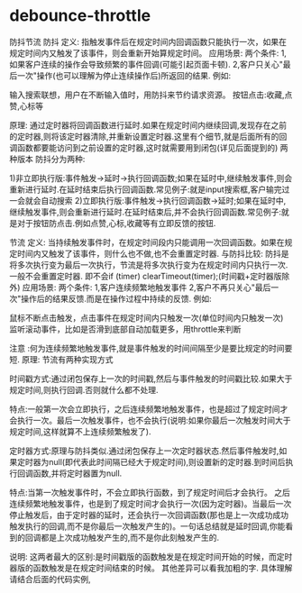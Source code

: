 # debounce-throttle
防抖节流
防抖
定义:
指触发事件后在规定时间内回调函数只能执行一次，如果在规定时间内又触发了该事件，则会重新开始算规定时间。
应用场景:
两个条件:
1,如果客户连续的操作会导致频繁的事件回调(可能引起页面卡顿).
2,客户只关心"最后一次"操作(也可以理解为停止连续操作后)所返回的结果.
例如:

输入搜索联想，用户在不断输入值时，用防抖来节约请求资源。
按钮点击:收藏,点赞,心标等

原理:
通过定时器将回调函数进行延时.如果在规定时间内继续回调,发现存在之前的定时器,则将该定时器清除,并重新设置定时器.这里有个细节,就是后面所有的回调函数都要能访问到之前设置的定时器,这时就需要用到闭包(详见后面提到的)
两种版本
防抖分为两种:

1)非立即执行版:事件触发->延时->执行回调函数;如果在延时中,继续触发事件,则会重新进行延时.在延时结束后执行回调函数.常见例子:就是input搜索框,客户输完过一会就会自动搜索
2)立即执行版:事件触发->执行回调函数->延时;如果在延时中,继续触发事件,则会重新进行延时.在延时结束后,并不会执行回调函数.常见例子:就是对于按钮防点击.例如点赞,心标,收藏等有立即反馈的按钮.

节流
定义:
当持续触发事件时，在规定时间段内只能调用一次回调函数。如果在规定时间内又触发了该事件，则什么也不做,也不会重置定时器.
与防抖比较:
防抖是将多次执行变为最后一次执行，节流是将多次执行变为在规定时间内只执行一次.一般不会重置定时器. 即不会if (timer) clearTimeout(timer);(时间戳+定时器版除外)
应用场景:
两个条件:
1,客户连续频繁地触发事件
2,客户不再只关心"最后一次"操作后的结果反馈.而是在操作过程中持续的反馈.
例如:

鼠标不断点击触发，点击事件在规定时间内只触发一次(单位时间内只触发一次)
监听滚动事件，比如是否滑到底部自动加载更多，用throttle来判断

注意 :何为连续频繁地触发事件,就是事件触发的时间间隔至少是要比规定的时间要短.
原理:
节流有两种实现方式



时间戳方式:通过闭包保存上一次的时间戳,然后与事件触发的时间戳比较.如果大于规定时间,则执行回调.否则就什么都不处理.


特点:一般第一次会立即执行，之后连续频繁地触发事件，也是超过了规定时间才会执行一次。最后一次触发事件，也不会执行(说明:如果你最后一次触发时间大于规定时间,这样就算不上连续频繁触发了).




定时器方式:原理与防抖类似.通过闭包保存上一次定时器状态.然后事件触发时,如果定时器为null(即代表此时间隔已经大于规定时间),则设置新的定时器.到时间后执行回调函数,并将定时器置为null.


特点:当第一次触发事件时，不会立即执行函数，到了规定时间后才会执行。 之后连续频繁地触发事件，也是到了规定时间才会执行一次(因为定时器)。当最后一次停止触发后，由于定时器的延时，还会执行一次回调函数(那也是上一次成功成功触发执行的回调,而不是你最后一次触发产生的)。一句话总结就是延时回调,你能看到的回调都是上次成功触发产生的,而不是你此刻触发产生的.


说明: 这两者最大的区别:是时间戳版的函数触发是在规定时间开始的时候，而定时器版的函数触发是在规定时间结束的时候。 其他差异可以看我加粗的字. 具体理解请结合后面的代码实例,
